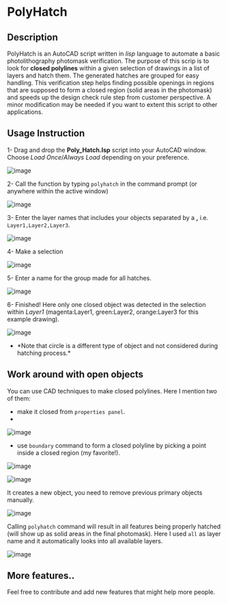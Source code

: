 # PolyHatch

## Description
PolyHatch is an AutoCAD script written in _lisp_ language to automate a basic photolithography photomask verification. The purpose of this scrip is to look for __closed polylines__ within a given selection of drawings in a list of layers and hatch them. The generated hatches are grouped for easy handling. This verification step helps finding possible openings in regions that are supposed to form a closed region (solid areas in the photomask) and speeds up the design check rule step from customer perspective. A minor modification may be needed if you want to extent this script to other applications.

## Usage Instruction

1- Drag and drop the __Poly_Hatch.lsp__ script into your AutoCAD window. Choose _Load Once_/_Always Load_ depending on your preference.

![image](https://user-images.githubusercontent.com/3451891/109456555-f7790880-7a0d-11eb-968d-5f6d56e45366.png)

2- Call the function by typing `polyhatch` in the command prompt (or anywhere within the active window)

![image](https://user-images.githubusercontent.com/3451891/109457994-cd751580-7a10-11eb-8d5e-00a7118e5288.png)

3- Enter the layer names that includes your objects separated by a __,__ i.e. `Layer1,Layer2,Layer3`.

![image](https://user-images.githubusercontent.com/3451891/109457956-bafadc00-7a10-11eb-9982-3307a9831061.png)

4- Make a selection

![image](https://user-images.githubusercontent.com/3451891/109458865-8556f280-7a12-11eb-8f29-496704ea5d32.png)

5- Enter a name for the group made for all hatches.

![image](https://user-images.githubusercontent.com/3451891/109457912-a6b6df00-7a10-11eb-807d-eec2ca0723fa.png)

6- Finished! Here only one closed object was detected in the selection within _Layer1_ (magenta:Layer1, green:Layer2, orange:Layer3 for this example drawing).

![image](https://user-images.githubusercontent.com/3451891/109457832-7a02c780-7a10-11eb-8af3-9413d35d4c7e.png)

* \*Note that circle is a different type of object and not considered during hatching process.*

## Work around with open objects
You can use CAD techniques to make closed polylines. Here I mention two of them:
- make it closed from `properties panel`.
- 
![image](https://user-images.githubusercontent.com/3451891/109457320-7de21a00-7a0f-11eb-90b2-2bf108ca3ecc.png)

- use `boundary` command to form a closed polyline by picking a point inside a closed region (my favorite!).

![image](https://user-images.githubusercontent.com/3451891/109458186-2f357f80-7a11-11eb-83fd-6a3cdd2ec148.png)

![image](https://user-images.githubusercontent.com/3451891/109457415-af5ae580-7a0f-11eb-826e-06196702ad5a.png)

It creates a new object, you need to remove previous primary objects manually.

![image](https://user-images.githubusercontent.com/3451891/109457570-f6e17180-7a0f-11eb-8546-b328a0a885f5.png)

Calling `polyhatch` command will result in all features being properly hatched (will show up as solid areas in the final photomask). Here I used `all` as layer name and it automatically looks into all available layers.

![image](https://user-images.githubusercontent.com/3451891/109457725-41fb8480-7a10-11eb-81aa-b762eec452d6.png)

## More features..
Feel free to contribute and add new features that might help more people.
